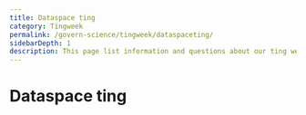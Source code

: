 ```yaml
---
title: Dataspace ting
category: Tingweek
permalink: /govern-science/tingweek/dataspaceting/
sidebarDepth: 1
description: This page list information and questions about our ting weeks.
---
```


# Dataspace ting
